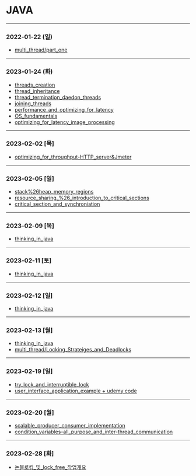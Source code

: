 # JAVA

* * *
### 2022-01-22 (일)
- [multi_thread/part_one](https://github.com/xxx-sj/Today_I_Learned/blob/master/java/multi_thread/part_one.md)
* * *
### 2023-01-24 (화)
- [threads_creation](https://github.com/xxx-sj/Today_I_Learned/blob/master/java/multi_thread/threads_creation.md)
- [thread_inheritance](https://github.com/xxx-sj/Today_I_Learned/blob/master/java/multi_thread/thread_inheritance.md)
- [thread_termination_daedon_threads](https://github.com/xxx-sj/Today_I_Learned/blob/master/java/multi_thread/thread_termination_daedon_threads.md)
- [joining_threads](https://github.com/xxx-sj/Today_I_Learned/blob/master/java/multi_thread/joining_threads.md)
- [performance_and_optimizing_for_latency](https://github.com/xxx-sj/Today_I_Learned/blob/master/java/multi_thread/performance_and_optimizing_for_latency.md)
- [OS_fundamentals](https://github.com/xxx-sj/Today_I_Learned/blob/master/java/multi_thread/OS_fundamentals.md)
- [optimizing_for_latency_image_processing](https://github.com/xxx-sj/Today_I_Learned/blob/master/java/multi_thread/optimizing_for_latency_image_processing.md)
* * * 
### 2023-02-02 [목]
- [optimizing_for_throughput-HTTP_server&Jmeter](https://github.com/xxx-sj/Today_I_Learned/blob/master/java/multi_thread/optimizing_for_throughput-HTTP_server&Jmeter.md)
* * * 
### 2023-02-05 [일]
- [stack%26heap_memory_regions](https://github.com/xxx-sj/Today_I_Learned/blob/master/java/multi_thread/data_sharing_between_thread/stack%26heap_memory_regions.md)
- [resource_sharing_%26_introduction_to_critical_sections](https://github.com/xxx-sj/Today_I_Learned/blob/master/java/multi_thread/data_sharing_between_thread/resource_sharing_%26_introduction_to_critical_sections.md)
- [critical_section_and_synchroniation](https://github.com/xxx-sj/Today_I_Learned/blob/master/java/multi_thread/Concurrency_challengse_and_solutions/critical_section_and_synchroniation.md)
* * *
### 2023-02-09 [목]
- [thinking_in_java](https://github.com/xxx-sj/Today_I_Learned/tree/master/java/books/thinking_in_java)
* * * 
### 2023-02-11 [토]
- [thinking_in_java](https://github.com/xxx-sj/Today_I_Learned/tree/master/java/books/thinking_in_java)
* * * 
### 2023-02-12 [일]
- [thinking_in_java](https://github.com/xxx-sj/Today_I_Learned/tree/master/java/books/thinking_in_java)
* * * 
### 2023-02-13 [월]
- [thinking_in_java](https://github.com/xxx-sj/Today_I_Learned/tree/master/java/books/thinking_in_java)
- [multi_thread/Locking_Strateiges_and_Deadlocks](https://github.com/xxx-sj/Today_I_Learned/blob/master/java/multi_thread/dead_lock/Locking_Strateiges_and_Deadlocks.md)
* * *
### 2023-02-19 [일]
- [try_lock_and_interruptible_lock](https://github.com/xxx-sj/Today_I_Learned/blob/master/java/multi_thread/Reentrant_lock/try_lock_and_interruptible_lock.md)
- [user_interface_application_example + udemy code](https://github.com/xxx-sj/Today_I_Learned/blob/master/java/multi_thread/Reentrant_lock/user_interface_application_example.md)
* * * 
### 2023-02-20 [월]
- [scalable_producer_consumer_implementation](https://github.com/xxx-sj/Today_I_Learned/blob/master/java/multi_thread/Inter-thread_communication/Semaphore/scalable_producer_consumer_implementation.md)
- [condition_variables-all_purpose_and_inter-thread_communication](https://github.com/xxx-sj/Today_I_Learned/blob/master/java/multi_thread/Inter-thread_communication/condition_variables-all_purpose_and_inter-thread_communication.md)
* * * 
### 2023-02-28 [화]
- [논블로킹_및_lock_free_작업개요](https://github.com/xxx-sj/Today_I_Learned/blob/master/java/multi_thread/Lock-Free_%EC%95%8C%EA%B3%A0%EB%A6%AC%EC%A6%98_%EB%8D%B0%EC%9D%B4%ED%84%B0_%EA%B5%AC%EC%A1%B0%EB%B0%8F_%EA%B8%B0%EC%88%A0/%EB%85%BC%EB%B8%94%EB%A1%9C%ED%82%B9_%EB%B0%8F_lock_free_%EC%9E%91%EC%97%85%EA%B0%9C%EC%9A%94.md)
